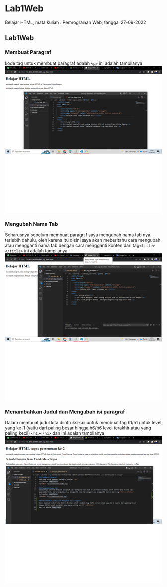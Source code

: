 # Lab1Web
Belajar HTML, mata kuliah : Pemrograman Web, tanggal 27-09-2022
## Lab1Web

### Membuat Paragraf
kode tag untuk membuat paragraf adalah `<p>`
ini adalah tampilanya
![Gambar 1](screenshoot/ss01.png)

### Mengubah Nama Tab
Seharusnya sebelum membuat paragraf saya mengubah nama tab nya terlebih dahulu, oleh karena itu disini saya akan meberitahu cara mengubah atau mengganti nama tab dengan cara mengganti konten dari tag`<title></title>`
ini adalah tampilanya
![Gambar 2](screenshoot/ss3.png)

### Menambahkan Judul dan Mengubah isi paragraf
Dalam membuat judul kita diintruksikan untuk  membuat tag h1/h1 untuk level yang ke-1 (yaitu dari paling besar hingga h6/h6 level terakhir atau yang paling kecil) `<h1></h1>`
dan ini adalah tampilanya
![Gambar 3](screenshoot/ss4.png)